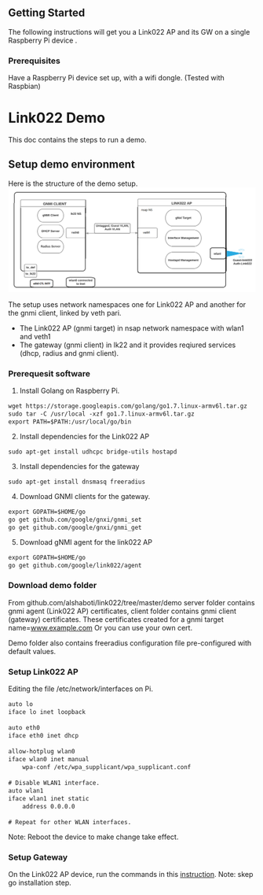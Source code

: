 
## Getting Started
The following instructions will get you a Link022 AP and its GW on a single Raspberry Pi device .

### Prerequisites
Have a Raspberry Pi device set up, with a wifi dongle. (Tested with Raspbian)

# Link022 Demo
This doc contains the steps to run a demo.

## Setup demo environment
Here is the structure of the demo setup.
![alt text](./SinglePIlink022.png "Demo setup architecture")

The setup uses network namespaces one for Link022 AP and another for the gnmi client, linked  by veth pari.
  - The Link022 AP (gnmi target) in nsap network namespace with wlan1 and veth1
  - The gateway (gnmi client) in lk22 and it provides reqiured services (dhcp, radius and gnmi client).

### Prerequesit software
1. Install Golang on Raspberry Pi.
```
wget https://storage.googleapis.com/golang/go1.7.linux-armv6l.tar.gz
sudo tar -C /usr/local -xzf go1.7.linux-armv6l.tar.gz
export PATH=$PATH:/usr/local/go/bin
```
2. Install dependencies for the Link022 AP
```
sudo apt-get install udhcpc bridge-utils hostapd
```
3. Install dependencies for the gateway 
``` 
sudo apt-get install dnsmasq freeradius
```
4. Download GNMI clients for the gateway.
```
export GOPATH=$HOME/go
go get github.com/google/gnxi/gnmi_set
go get github.com/google/gnxi/gnmi_get
```
5. Download gNMI agent for the link022 AP
```
export GOPATH=$HOME/go
go get github.com/google/link022/agent
```

### Download demo folder
From github.com/alshaboti/link022/tree/master/demo
server folder contains gnmi agent (Link022 AP) certificates, client folder contains gnmi client (gateway) certificates. These certificates created for a gnmi target name=www.example.com
Or you can use your own cert.

Demo folder also contains freeradius configuration file pre-configured with default values. 
### Setup Link022 AP
Editing the file /etc/network/interfaces on Pi.
```
auto lo
iface lo inet loopback

auto eth0
iface eth0 inet dhcp

allow-hotplug wlan0
iface wlan0 inet manual
    wpa-conf /etc/wpa_supplicant/wpa_supplicant.conf
    
# Disable WLAN1 interface.
auto wlan1
iface wlan1 inet static
    address 0.0.0.0

# Repeat for other WLAN interfaces.
```
Note: Reboot the device to make change take effect.

### Setup Gateway
On the Link022 AP device, run the commands in this [instruction](../demo/README.md). 
Note: skep go installation step.
